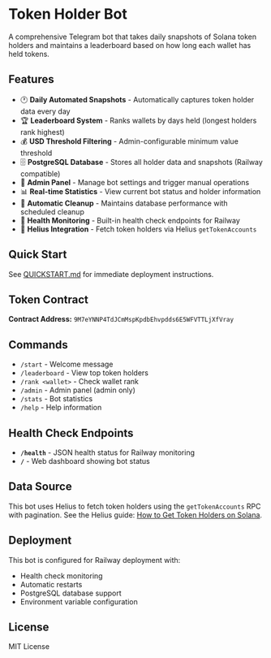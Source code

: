 # Token Holder Bot

A comprehensive Telegram bot that takes daily snapshots of Solana token holders and maintains a leaderboard based on how long each wallet has held tokens.

## Features

- 🕐 **Daily Automated Snapshots** - Automatically captures token holder data every day
- 🏆 **Leaderboard System** - Ranks wallets by days held (longest holders rank highest)
- 💰 **USD Threshold Filtering** - Admin-configurable minimum value threshold
- 🗄️ **PostgreSQL Database** - Stores all holder data and snapshots (Railway compatible)
- 🔧 **Admin Panel** - Manage bot settings and trigger manual operations
- 📊 **Real-time Statistics** - View current bot status and holder information
- 🧹 **Automatic Cleanup** - Maintains database performance with scheduled cleanup
- 🏥 **Health Monitoring** - Built-in health check endpoints for Railway
 - 🔌 **Helius Integration** - Fetch token holders via Helius `getTokenAccounts`

## Quick Start

See [QUICKSTART.md](QUICKSTART.md) for immediate deployment instructions.

## Token Contract

**Contract Address:** `9M7eYNNP4TdJCmMspKpdbEhvpdds6E5WFVTTLjXfVray`

## Commands

- `/start` - Welcome message
- `/leaderboard` - View top token holders
- `/rank <wallet>` - Check wallet rank
- `/admin` - Admin panel (admin only)
- `/stats` - Bot statistics
- `/help` - Help information

## Health Check Endpoints

- **`/health`** - JSON health status for Railway monitoring
- **`/`** - Web dashboard showing bot status

## Data Source

This bot uses Helius to fetch token holders using the `getTokenAccounts` RPC with pagination. See the Helius guide: [How to Get Token Holders on Solana](https://www.helius.dev/blog/how-to-get-token-holders-on-solana).

## Deployment

This bot is configured for Railway deployment with:
- Health check monitoring
- Automatic restarts
- PostgreSQL database support
- Environment variable configuration

## License

MIT License
